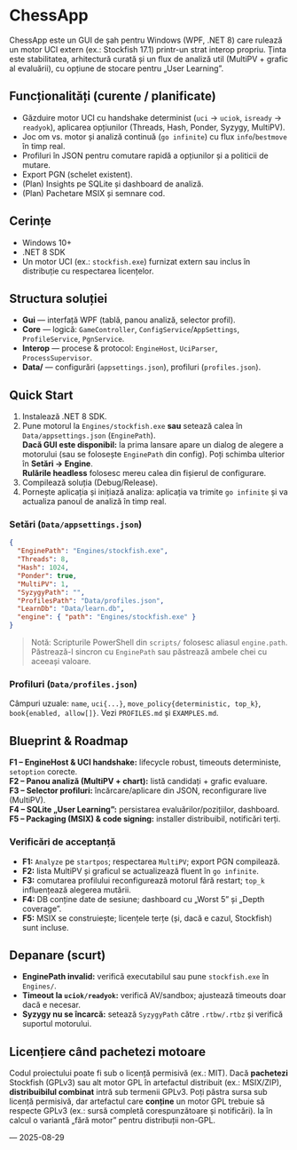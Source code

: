 # ChessApp

ChessApp este un GUI de șah pentru Windows (WPF, .NET 8) care rulează un motor UCI extern (ex.: Stockfish 17.1) printr-un strat interop propriu. Ținta este stabilitatea, arhitectură curată și un flux de analiză util (MultiPV + grafic al evaluării), cu opțiune de stocare pentru „User Learning”.

## Funcționalități (curente / planificate)
- Găzduire motor UCI cu handshake determinist (`uci` → `uciok`, `isready` → `readyok`), aplicarea opțiunilor (Threads, Hash, Ponder, Syzygy, MultiPV).
- Joc om vs. motor și analiză continuă (`go infinite`) cu flux `info`/`bestmove` în timp real.
- Profiluri în JSON pentru comutare rapidă a opțiunilor și a politicii de mutare.
- Export PGN (schelet existent).
- (Plan) Insights pe SQLite și dashboard de analiză.
- (Plan) Pachetare MSIX și semnare cod.

## Cerințe
- Windows 10+
- .NET 8 SDK
- Un motor UCI (ex.: `stockfish.exe`) furnizat extern sau inclus în distribuție cu respectarea licențelor.

## Structura soluției
- **Gui** — interfață WPF (tablă, panou analiză, selector profil).
- **Core** — logică: `GameController`, `ConfigService`/`AppSettings`, `ProfileService`, `PgnService`.
- **Interop** — procese & protocol: `EngineHost`, `UciParser`, `ProcessSupervisor`.
- **Data/** — configurări (`appsettings.json`), profiluri (`profiles.json`).

## Quick Start
1. Instalează .NET 8 SDK.
2. Pune motorul la `Engines/stockfish.exe` **sau** setează calea în `Data/appsettings.json` (`EnginePath`).  
   **Dacă GUI este disponibil:** la prima lansare apare un dialog de alegere a motorului (sau se folosește `EnginePath` din config). Poți schimba ulterior în **Setări → Engine**.  
   **Rulările headless** folosesc mereu calea din fișierul de configurare.
3. Compilează soluția (Debug/Release).
4. Pornește aplicația și inițiază analiza: aplicația va trimite `go infinite` și va actualiza panoul de analiză în timp real.

### Setări (`Data/appsettings.json`)
```json
{
  "EnginePath": "Engines/stockfish.exe",
  "Threads": 8,
  "Hash": 1024,
  "Ponder": true,
  "MultiPV": 1,
  "SyzygyPath": "",
  "ProfilesPath": "Data/profiles.json",
  "LearnDb": "Data/learn.db",
  "engine": { "path": "Engines/stockfish.exe" }
}
```
> Notă: Scripturile PowerShell din `scripts/` folosesc aliasul `engine.path`. Păstrează-l sincron cu `EnginePath` sau păstrează ambele chei cu aceeași valoare.

### Profiluri (`Data/profiles.json`)
Câmpuri uzuale: `name`, `uci{...}`, `move_policy{deterministic, top_k}`, `book{enabled, allow[]}`. Vezi `PROFILES.md` și `EXAMPLES.md`.

## Blueprint & Roadmap
**F1 – EngineHost & UCI handshake:** lifecycle robust, timeouts deterministe, `setoption` corecte.  
**F2 – Panou analiză (MultiPV + chart):** listă candidați + grafic evaluare.  
**F3 – Selector profiluri:** încărcare/aplicare din JSON, reconfigurare live (MultiPV).  
**F4 – SQLite „User Learning”:** persistarea evaluărilor/pozițiilor, dashboard.  
**F5 – Packaging (MSIX) & code signing:** installer distribuibil, notificări terți.

### Verificări de acceptanță
- **F1:** `Analyze` pe `startpos`; respectarea `MultiPV`; export PGN compilează.
- **F2:** lista MultiPV și graficul se actualizează fluent în `go infinite`.
- **F3:** comutarea profilului reconfigurează motorul fără restart; `top_k` influențează alegerea mutării.
- **F4:** DB conține date de sesiune; dashboard cu „Worst 5” și „Depth coverage”.
- **F5:** MSIX se construiește; licențele terțe (și, dacă e cazul, Stockfish) sunt incluse.

## Depanare (scurt)
- **EnginePath invalid:** verifică executabilul sau pune `stockfish.exe` în `Engines/`.
- **Timeout la `uciok/readyok`:** verifică AV/sandbox; ajustează timeouts doar dacă e necesar.
- **Syzygy nu se încarcă:** setează `SyzygyPath` către `.rtbw/.rtbz` și verifică suportul motorului.

## Licențiere când pachetezi motoare
Codul proiectului poate fi sub o licență permisivă (ex.: MIT). Dacă **pachetezi** Stockfish (GPLv3) sau alt motor GPL în artefactul distribuit (ex.: MSIX/ZIP), **distribuibilul combinat** intră sub termenii GPLv3. Poți păstra sursa sub licență permisivă, dar artefactul care **conține** un motor GPL trebuie să respecte GPLv3 (ex.: sursă completă corespunzătoare și notificări). Ia în calcul o variantă „fără motor” pentru distribuții non-GPL.

— 2025-08-29

